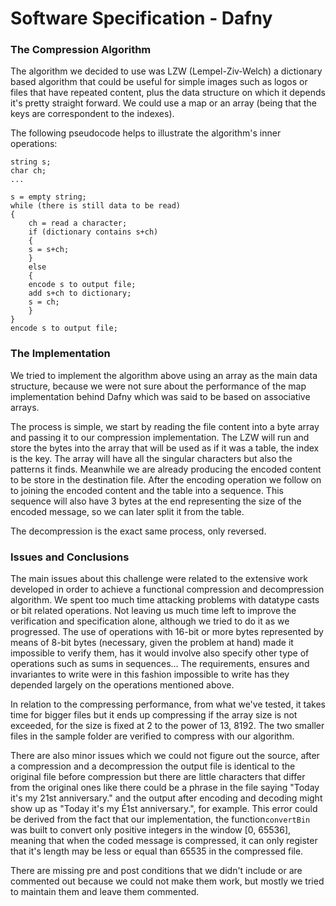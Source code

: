 # Software Specification - Dafny

### The Compression Algorithm

The algorithm we decided to use was LZW (Lempel-Ziv-Welch) a dictionary based algorithm that could be useful for simple images such as logos or files that have repeated content, plus the data structure on which it depends it's pretty straight forward. We could use a map or an array (being that the keys are correspondent to the indexes).

The following pseudocode helps to illustrate the algorithm's inner operations:  

    string s;
    char ch;
    ...

    s = empty string;
    while (there is still data to be read)
    {
        ch = read a character;
        if (dictionary contains s+ch)
        {
    	s = s+ch;
        }
        else
        {
    	encode s to output file;
    	add s+ch to dictionary;
    	s = ch;
        }
    }
    encode s to output file;


### The Implementation
We tried to implement the algorithm above using an array as the main data structure, because we were not sure about the performance of the map implementation behind Dafny which was said to be based on associative arrays.

The process is simple, we start by reading the file content into a byte array and passing it to our compression implementation. The LZW will run and store the bytes into the array that will be used as if it was a table, the index is the key. The array will have all the singular characters but also the patterns it finds. Meanwhile we are already producing the encoded content to be store in the destination file. After the encoding operation we follow on to joining the encoded content and the table into a sequence. This sequence will also have 3 bytes at the end representing the size of the encoded message, so we can later split it from the table.

The decompression is the exact same process, only reversed.


### Issues and Conclusions
The main issues about this challenge were related to the extensive work developed in order to achieve a functional compression and decompression algorithm. We spent too much time attacking problems with datatype casts or bit related operations. Not leaving us much time left to improve the verification and specification alone, although we tried to do it as we progressed.
The use of operations with 16-bit or more bytes represented by means of 8-bit bytes (necessary, given the problem at hand) made it impossible to verify them, has it would involve also specify other type of operations such as sums in sequences...
The requirements, ensures and invariantes to write were in this fashion impossible to write has they depended largely on the operations mentioned above.

In relation to the compressing performance, from what we've tested, it takes time for bigger files but it ends up compressing if the array size is not exceeded, for the size is fixed at 2 to the power of 13, 8192. The two smaller files in the sample folder are verified to compress with our algorithm.

There are also minor issues which we could not figure out the source, after a compression and a decompression the output file is identical to the original file before compression but there are little characters that differ from the original ones like there could be a phrase in the file saying "Today it's my 21st anniversary." and the output after encoding and decoding might show up as "Today it's my É1st anniversary.", for example.
This error could be derived from the fact that our implementation, the function`convertBin` was built to convert only positive integers in the window [0, 65536], meaning that when the coded message is compressed, it can only register that it's length may be less or equal than 65535 in the compressed file.

There are missing pre and post conditions that we didn't include or are commented out because we could not make them work, but mostly we tried to maintain them and leave them commented.
